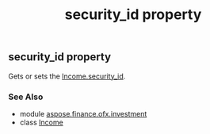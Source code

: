 ﻿---
title: security_id property
second_title: Aspose.Finance for Python via .NET API References
description: 
type: docs
weight: 80
url: /python-net/aspose.finance.ofx.investment/income/security_id/
is_root: false
---

## security_id property


Gets or sets the [Income.security_id](/finance/python-net/aspose.finance.ofx.investment/income#security_id).

### See Also
* module [aspose.finance.ofx.investment](../../)
* class [Income](/finance/python-net/aspose.finance.ofx.investment/income)
